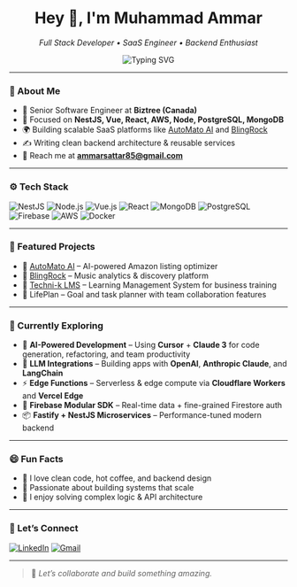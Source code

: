 <h1 align="center">Hey 👋, I'm Muhammad Ammar</h1>
<p align="center">
  <em>Full Stack Developer • SaaS Engineer • Backend Enthusiast</em>
</p>

<p align="center">
  <img src="https://readme-typing-svg.demolab.com?font=Fira+Code&size=22&pause=1000&color=22C3AA&center=true&vCenter=true&width=440&lines=I+build+scalable+SaaS+apps;Node.js+%7C+NestJS+%7C+Vue.js+%7C+React;MongoDB+%7C+PostgreSQL+%7C+Firebase+%7C+AWS" alt="Typing SVG" />
</p>

---

### 💼 About Me

- 🔭 Senior Software Engineer at **Biztree (Canada)**
- 🧠 Focused on **NestJS, Vue, React, AWS, Node, PostgreSQL, MongoDB**
- 🌍 Building scalable SaaS platforms like [AutoMato AI](https://automatoai.com) and [BlingRock](https://blingrock.ai)
- ✍️ Writing clean backend architecture & reusable services
- 📧 Reach me at **ammarsattar85@gmail.com**

---

### ⚙️ Tech Stack

![NestJS](https://img.shields.io/badge/NestJS-E0234E?style=for-the-badge&logo=nestjs&logoColor=white)
![Node.js](https://img.shields.io/badge/Node.js-339933?style=for-the-badge&logo=nodedotjs&logoColor=white)
![Vue.js](https://img.shields.io/badge/Vue.js-35495E?style=for-the-badge&logo=vue.js&logoColor=4FC08D)
![React](https://img.shields.io/badge/React-20232a?style=for-the-badge&logo=react&logoColor=61DAFB)
![MongoDB](https://img.shields.io/badge/MongoDB-4EA94B?style=for-the-badge&logo=mongodb&logoColor=white)
![PostgreSQL](https://img.shields.io/badge/PostgreSQL-336791?style=for-the-badge&logo=postgresql&logoColor=white)
![Firebase](https://img.shields.io/badge/Firebase-FFCA28?style=for-the-badge&logo=firebase&logoColor=black)
![AWS](https://img.shields.io/badge/AWS-FF9900?style=for-the-badge&logo=amazonaws&logoColor=white)
![Docker](https://img.shields.io/badge/Docker-2496ED?style=for-the-badge&logo=docker&logoColor=white)

---

### 🚀 Featured Projects

- 🔹 [AutoMato AI](https://automatoai.com) – AI-powered Amazon listing optimizer
- 🔹 [BlingRock](https://blingrock.ai) – Music analytics & discovery platform
- 🔹 [Techni-k LMS](https://techni-k.co.uk) – Learning Management System for business training
- 🔹 LifePlan – Goal and task planner with team collaboration features

---

### 🧠 Currently Exploring

- 🧠 **AI-Powered Development** – Using **Cursor** + **Claude 3** for code generation, refactoring, and team productivity  
- 🤖 **LLM Integrations** – Building apps with **OpenAI**, **Anthropic Claude**, and **LangChain**  
- ⚡ **Edge Functions** – Serverless & edge compute via **Cloudflare Workers** and **Vercel Edge**  
- 🧩 **Firebase Modular SDK** – Real-time data + fine-grained Firestore auth  
- 📦 **Fastify + NestJS Microservices** – Performance-tuned modern backend

---

### 😄 Fun Facts

- 🧋 I love clean code, hot coffee, and backend design
- 🧠 Passionate about building systems that scale
- 🎯 I enjoy solving complex logic & API architecture

---

### 🤝 Let’s Connect

[![LinkedIn](https://img.shields.io/badge/-LinkedIn-blue?style=flat-square&logo=linkedin&link=https://www.linkedin.com/in/muhammad-ammar-a23aa11a3)](https://www.linkedin.com/in/muhammad-ammar-a23aa11a3)
[![Gmail](https://img.shields.io/badge/Gmail-DD5144?style=flat-square&logo=gmail&logoColor=white)](mailto:ammarsattar85@gmail.com)

---

> 💬 *Let’s collaborate and build something amazing.*
